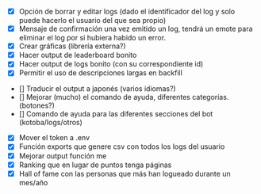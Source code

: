 - [x] Opción de borrar y editar logs (dado el identificador del log y solo puede hacerlo el usuario del que sea propio)
- [x] Mensaje de confirmación una vez emitido un log, tendrá un emote para eliminar el log por si hubiera habido un error.
- [x] Crear gráficas (librería externa?)
- [x] Hacer output de leaderboard bonito
- [x] Hacer output de logs bonito (con su correspondiente id)
- [x] Permitir el uso de descripciones largas en backfill
- [] Traducir el output a japonés (varios idiomas?)
- [] Mejorar (mucho) el comando de ayuda, diferentes categorías. (botones?)
- [] Comando de ayuda para las diferentes secciones del bot (kotoba/logs/otros)
- [x] Mover el token a .env
- [x] Función exports que genere csv con todos los logs del usuario
- [x] Mejorar output función me
- [x] Ranking que en lugar de puntos tenga páginas
- [x] Hall of fame con las personas que más han logueado durante un mes/año
